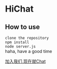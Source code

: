 # HiChat

## How to use
`clone the repository`  
`npm install`  
`node server.js`  
haha, have a good time  

[加入我们,现在就Chat](http://140.143.5.27:3001/)
